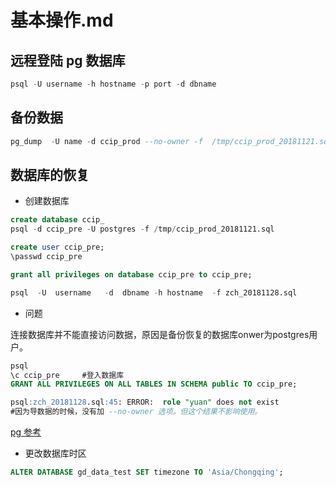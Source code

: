 # 基本操作.md

## 远程登陆 pg 数据库

```sql
psql -U username -h hostname -p port -d dbname
```

## 备份数据

```sql
pg_dump  -U name -d ccip_prod --no-owner -f  /tmp/ccip_prod_20181121.sql    #--no-owner参数的意思是不备份数据库owner
```

## 数据库的恢复

* 创建数据库

```sql
create database ccip_
psql -d ccip_pre -U postgres -f /tmp/ccip_prod_20181121.sql

create user ccip_pre;
\passwd ccip_pre

grant all privileges on database ccip_pre to ccip_pre;
```

```sql
psql  -U  username   -d  dbname -h hostname  -f zch_20181128.sql
```

* 问题

连接数据库并不能直接访问数据，原因是备份恢复的数据库onwer为postgres用户。

```sql
psql
\c ccip_pre     #登入数据库
GRANT ALL PRIVILEGES ON ALL TABLES IN SCHEMA public TO ccip_pre;
```

```sql
psql:zch_20181128.sql:45: ERROR:  role "yuan" does not exist
#因为导数据的时候，没有加 --no-owner 选项。但这个结果不影响使用。
```

[pg 参考](https://emacsist.github.io/2016/01/22/postgresql备份pg_dump与恢复pg_restore/)

* 更改数据库时区

```sql
ALTER DATABASE gd_data_test SET timezone TO 'Asia/Chongqing';
```

